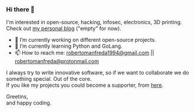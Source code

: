 ### Hi there 👋

I'm interested in open-source, hacking, infosec, electronics, 3D printing.  
Check out [my personal blog](https://robertomanfreda.github.io) ("empty" for now).  

- 🔭 I’m currently working on different open-source projects.  
- 🌱 I’m currently learning Python and GoLang.  
- 📫 How to reach me: robertomanfreda1994@gmail.com || robertomanfreda@protonmail.com

I always try to write innovative software, so if we want to collaborate we do something special. Out of the core.  
If you like my projects you could become a supporter, from [here](https://www.paypal.me/robertomanfreda).  

Greetins,  
and happy coding.
